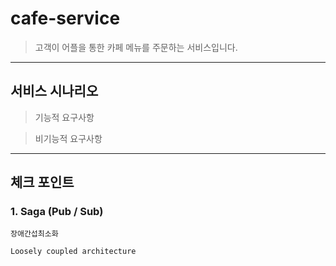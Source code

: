 # cafe-service

> 고객이 어플을 통한 카페 메뉴를 주문하는 서비스입니다.
* * *
## 서비스 시나리오

> 기능적 요구사항

> 비기능적 요구사항

* * *
## 체크 포인트
  ### 1. Saga (Pub / Sub)
    장애간섭최소화
  
    Loosely coupled architecture
